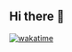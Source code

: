 ## Hi there 👋
[![wakatime](https://wakatime.com/badge/user/07cf3421-d3e1-4f12-8627-80669a871d02/project/a2005605-7710-428b-8477-f34519a50ea7.svg)](https://wakatime.com/badge/user/07cf3421-d3e1-4f12-8627-80669a871d02/project/a2005605-7710-428b-8477-f34519a50ea7)

<!--
**ilyesHamdiii/ilyesHamdiii** is a ✨ _special_ ✨ repository because its `README.md` (this file) appears on your GitHub profile.

Here are some ideas to get you started:

- 🔭 I’m currently working on ...
- 🌱 I’m currently learning ...
- 👯 I’m looking to collaborate on ...
- 🤔 I’m looking for help with ...
- 💬 Ask me about ...
- 📫 How to reach me: ...
- 😄 Pronouns: ...
- ⚡ Fun fact: ...
-->
